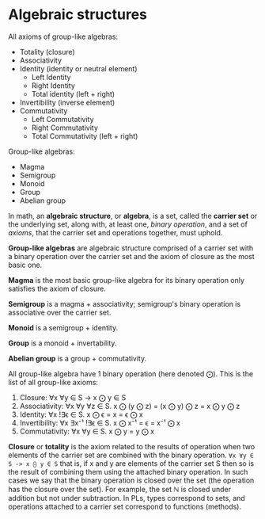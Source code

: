 # Algebraic structures

All axioms of group-like algebras:
* Totality (closure)
* Associativity
* Identity (identity or neutral element)
  - Left Identity
  - Right Identity
  - Total identity (left + right)
* Invertibility (inverse element)
* Commutativity
  - Left Commutativity
  - Right Commutativity
  - Total Commutativity (left + right)

Group-like algebras:
- Magma
- Semigroup
- Monoid
- Group
- Abelian group



In math, an **algebraic structure**, or **algebra**, is a set, called the **carrier set** or the underlying set, along with, at least one, *binary operation*, and a set of *axioms*, that the carrier set and operations together, must uphold.

**Group-like algebras** are algebraic structure comprised of a carrier set with a binary operation over the carrier set and the axiom of closure as the most basic one.

**Magma** is the most basic group-like algebra for its binary operation only satisfies the axiom of closure.

**Semigroup** is a magma + associativity; semigroup's binary operation is associative over the carrier set.

**Monoid** is a semigroup + identity.

**Group** is a monoid + invertability.

**Abelian group** is a group + commutativity.

All group-like algebra have 1 binary operation (here denoted ⨀). 
This is the list of all group-like axioms:
1. Closure:       ∀x ∀y ∈ S   ->   x ⨀ y ∈ S
2. Associativity: ∀x ∀y ∀z ∈ S.    x ⨀ (y ⨀ z) = (x ⨀ y) ⨀ z = x ⨀ y ⨀ z
3. Identity:      ∀x !∃ϵ ∈ S.      x ⨀ ϵ = x = ϵ ⨀ x
4. Invertibility: ∀x ∃x⁻¹ !∃ϵ ∈ S. x ⨀ x⁻¹ = ϵ = x⁻¹ ⨀ x
5. Commutativity: ∀x ∀y ∈ S.       x ⨀ y = y ⨀ x


**Closure** or **totality** is the axiom related to the results of operation when two elements of the carrier set are combined with the binary operation. 
`∀x ∀y ∈ S -> x ⨀ y ∈ S` that is, if x and y are elements of the carrier set S then so is the result of combining them using the attached binary operation. In such cases we say that the binary operation is closed over the set (the operation has the closure over the set). For example, the set ℕ is closed under addition but not under subtraction. In PLs, types correspond to sets, and operations attached to a carrier set correspond to functions (methods).
